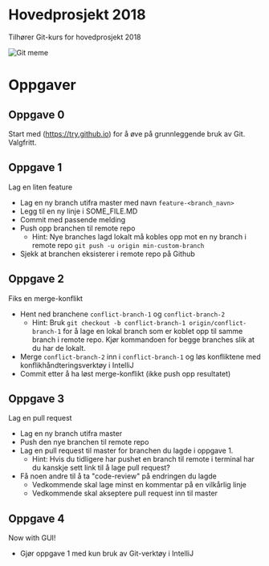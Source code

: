 # Hovedprosjekt 2018

Tilhører Git-kurs for hovedprosjekt 2018

![Git meme](http://memeshappen.com/media/created/One-does-not-simply-understand-git-meme-60285.jpg)

# Oppgaver

## Oppgave 0
Start med (https://try.github.io) for å øve på grunnleggende bruk av Git. Valgfritt.

## Oppgave 1
Lag en liten feature

- Lag en ny branch utifra master med navn ```feature-<branch_navn>```
- Legg til en ny linje i SOME_FILE.MD
- Commit med passende melding
- Push opp branchen til remote repo
    - Hint: Nye branches lagd lokalt må kobles opp mot en ny branch i remote repo
    ```git push -u origin min-custom-branch```
- Sjekk at branchen eksisterer i remote repo på Github

## Oppgave 2
Fiks en merge-konflikt

- Hent ned branchene ```conflict-branch-1``` og ```conflict-branch-2```
    - Hint: Bruk ```git checkout -b conflict-branch-1 origin/conflict-branch-1```
    for å lage en lokal branch som er koblet opp til samme branch i remote repo. Kjør
    kommandoen for begge branches slik at du har de lokalt.
- Merge ```conflict-branch-2``` inn i ```conflict-branch-1``` og løs konfliktene med
konflikhåndteringsverktøy i IntelliJ
- Commit etter å ha løst merge-konflikt (ikke push opp resultatet)

## Oppgave 3
Lag en pull request

- Lag en ny branch utifra master
- Push den nye branchen til remote repo
- Lag en pull request til master for branchen du lagde i oppgave 1.
    - Hint: Hvis du tidligere har pushet en branch til remote i terminal har du kanskje sett
    link til å lage pull request?
- Få noen andre til å ta "code-review" på endringen du lagde
    - Vedkommende skal lage minst en kommentar på en vilkårlig linje
    - Vedkommende skal akseptere pull request inn til master

## Oppgave 4
Now with GUI!

- Gjør oppgave 1 med kun bruk av Git-verktøy i IntelliJ